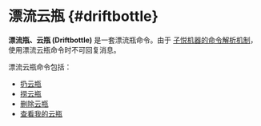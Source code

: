# 漂流云瓶 {#driftbottle}

**漂流瓶、云瓶 (Driftbottle)** 是一套漂流瓶命令。由于 [子悦机器的命令解析机制](/usage#forward)，使用漂流云瓶命令时不可回复消息。

漂流云瓶命令包括：

- [扔云瓶](/general/driftbottle/throw)
- [捞云瓶](/general/driftbottle/pick)
- [删除云瓶](/general/driftbottle/remove)
- [查看我的云瓶](/general/driftbottle/list)